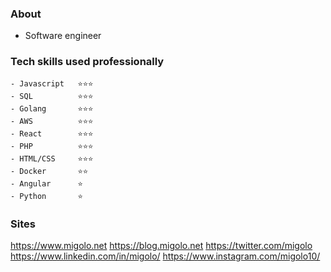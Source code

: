 ### About
- Software engineer

### Tech skills used professionally 
```
- Javascript   ⭐⭐⭐
- SQL          ⭐⭐⭐
- Golang       ⭐⭐⭐
- AWS          ⭐⭐⭐
- React        ⭐⭐⭐
- PHP          ⭐⭐⭐
- HTML/CSS     ⭐⭐⭐
- Docker       ⭐⭐
- Angular      ⭐
- Python       ⭐    
```

### Sites
https://www.migolo.net
https://blog.migolo.net
https://twitter.com/migolo
https://www.linkedin.com/in/migolo/
https://www.instagram.com/migolo10/

<!--
**migolo/migolo** is a ✨ _special_ ✨ repository because its `README.md` (this file) appears on your GitHub profile.

Here are some ideas to get you started:

- 🔭 I’m currently working on ...
- 🌱 I’m currently learning ...
- 👯 I’m looking to collaborate on ...
- 🤔 I’m looking for help with ...
- 💬 Ask me about ...
- 📫 How to reach me: ...
- 😄 Pronouns: ...
- ⚡ Fun fact: ...
-->
